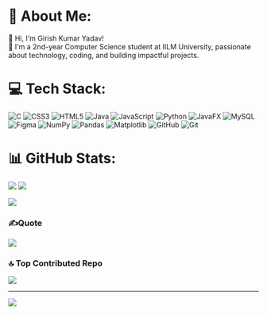 # 💫 About Me:
👋 Hi, I'm Girish Kumar Yadav!<br>🚀 I'm a 2nd-year Computer Science student at IILM University, passionate about technology, coding, and building impactful projects.<br>

# 💻 Tech Stack:
![C](https://img.shields.io/badge/c-%2300599C.svg?style=for-the-badge&logo=c&logoColor=white) ![CSS3](https://img.shields.io/badge/css3-%231572B6.svg?style=for-the-badge&logo=css3&logoColor=white) ![HTML5](https://img.shields.io/badge/html5-%23E34F26.svg?style=for-the-badge&logo=html5&logoColor=white) ![Java](https://img.shields.io/badge/java-%23ED8B00.svg?style=for-the-badge&logo=openjdk&logoColor=white) ![JavaScript](https://img.shields.io/badge/javascript-%23323330.svg?style=for-the-badge&logo=javascript&logoColor=%23F7DF1E) ![Python](https://img.shields.io/badge/python-3670A0?style=for-the-badge&logo=python&logoColor=ffdd54) ![JavaFX](https://img.shields.io/badge/javafx-%23FF0000.svg?style=for-the-badge&logo=javafx&logoColor=white) ![MySQL](https://img.shields.io/badge/mysql-4479A1.svg?style=for-the-badge&logo=mysql&logoColor=white) ![Figma](https://img.shields.io/badge/figma-%23F24E1E.svg?style=for-the-badge&logo=figma&logoColor=white) ![NumPy](https://img.shields.io/badge/numpy-%23013243.svg?style=for-the-badge&logo=numpy&logoColor=white) ![Pandas](https://img.shields.io/badge/pandas-%23150458.svg?style=for-the-badge&logo=pandas&logoColor=white) ![Matplotlib](https://img.shields.io/badge/Matplotlib-%23ffffff.svg?style=for-the-badge&logo=Matplotlib&logoColor=black) ![GitHub](https://img.shields.io/badge/github-%23121011.svg?style=for-the-badge&logo=github&logoColor=white) ![Git](https://img.shields.io/badge/git-%23F05033.svg?style=for-the-badge&logo=git&logoColor=white)

# 📊 GitHub Stats:
![](https://github-readme-stats.vercel.app/api?username=G1r1shCodes&theme=dark&hide_border=false&include_all_commits=true&count_private=true&cache_seconds=0)
![](https://github-readme-streak-stats.herokuapp.com/?user=G1r1shCodes&theme=dark&hide_border=false&cache_seconds=0)

![](https://github-readme-stats.vercel.app/api/top-langs/?username=G1r1shCodes&theme=dark&hide_border=false&include_all_commits=true&count_private=true&layout=compact&cache_seconds=0)

### ✍️Quote
![](https://quotes-github-readme.vercel.app/api?type=horizontal&theme=radical)

### 🔝 Top Contributed Repo
![](https://github-contributor-stats.vercel.app/api?username=G1r1shCodes&limit=5&theme=dark&combine_all_yearly_contributions=true&cache_seconds=0)

---
[![](https://visitcount.itsvg.in/api?id=G1r1shCodes&label=Profile%20Views&color=12&icon=5&pretty=true)](https://visitcount.itsvg.in)


